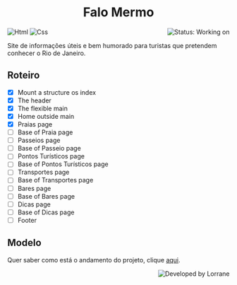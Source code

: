<h1 align=center>Falo Mermo</h1>
<p display=inline-block>
  <img align=right alt="Status: Working on" src="https://img.shields.io/badge/Status-Working%20on-orange" />
  <img alt="Html" src="https://img.shields.io/badge/Html-4D4D4D?logo=html5&style=for-the-badge" />
  <img alt="Css" src="https://img.shields.io/badge/Css-4D4D4D?logo=css3&style=for-the-badge&logoColor=blue" />
</p>

Site de informações úteis e bem humorado para turistas que pretendem conhecer o Rio de Janeiro.

## Roteiro

- [x] Mount a structure os index
- [x] The header
- [x] The flexible main
- [x] Home outside main
- [x] Praias page
- [ ] Base of Praia page
- [ ] Passeios page
- [ ] Base of Passeio page
- [ ] Pontos Turísticos page
- [ ] Base of Pontos Turísticos page
- [ ] Transportes page
- [ ] Base of Transportes page
- [ ] Bares page
- [ ] Base of Bares page
- [ ] Dicas page
- [ ] Base of Dicas page
- [ ] Footer

## Modelo

Quer saber como está o andamento do projeto, clique <a href="lorrane.github.io/falo-mermo">aqui</a>.

<img align=right alt="Developed by Lorrane" src="https://img.shields.io/badge/Developed%20By-Lorrane-blue?logo=visual%20studio" />
